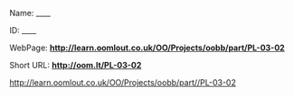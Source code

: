 

 
Name: ____

ID: ____

WebPage: __http://learn.oomlout.co.uk/OO/Projects/oobb/part/PL-03-02__

Short URL: __http://oom.lt/PL-03-02__






 http://learn.oomlout.co.uk/OO/Projects/oobb/part//PL-03-02

